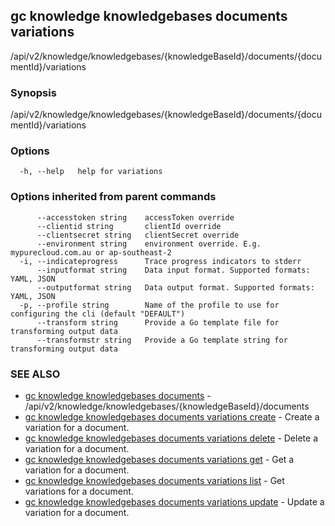 ## gc knowledge knowledgebases documents variations

/api/v2/knowledge/knowledgebases/{knowledgeBaseId}/documents/{documentId}/variations

### Synopsis

/api/v2/knowledge/knowledgebases/{knowledgeBaseId}/documents/{documentId}/variations

### Options

```
  -h, --help   help for variations
```

### Options inherited from parent commands

```
      --accesstoken string    accessToken override
      --clientid string       clientId override
      --clientsecret string   clientSecret override
      --environment string    environment override. E.g. mypurecloud.com.au or ap-southeast-2
  -i, --indicateprogress      Trace progress indicators to stderr
      --inputformat string    Data input format. Supported formats: YAML, JSON
      --outputformat string   Data output format. Supported formats: YAML, JSON
  -p, --profile string        Name of the profile to use for configuring the cli (default "DEFAULT")
      --transform string      Provide a Go template file for transforming output data
      --transformstr string   Provide a Go template string for transforming output data
```

### SEE ALSO

* [gc knowledge knowledgebases documents](gc_knowledge_knowledgebases_documents.html)	 - /api/v2/knowledge/knowledgebases/{knowledgeBaseId}/documents
* [gc knowledge knowledgebases documents variations create](gc_knowledge_knowledgebases_documents_variations_create.html)	 - Create a variation for a document.
* [gc knowledge knowledgebases documents variations delete](gc_knowledge_knowledgebases_documents_variations_delete.html)	 - Delete a variation for a document.
* [gc knowledge knowledgebases documents variations get](gc_knowledge_knowledgebases_documents_variations_get.html)	 - Get a variation for a document.
* [gc knowledge knowledgebases documents variations list](gc_knowledge_knowledgebases_documents_variations_list.html)	 - Get variations for a document.
* [gc knowledge knowledgebases documents variations update](gc_knowledge_knowledgebases_documents_variations_update.html)	 - Update a variation for a document.


